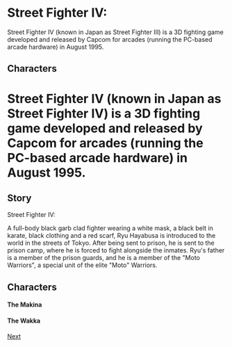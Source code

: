 # Street Fighter IV:  
     
   Street Fighter IV (known in Japan as  Street Fighter III) is a 3D fighting game developed and released by Capcom for arcades (running the PC-based arcade hardware) in August 1995.
  
  

## Characters

#    Street Fighter IV (known in Japan as  Street Fighter IV) is a 3D fighting game developed and released by Capcom for arcades (running the PC-based arcade hardware) in August 1995.            
   

## Story

Street Fighter IV:  

A full-body black garb clad fighter wearing a white mask, a black belt in karate, black clothing and a red scarf, Ryu Hayabusa is introduced to the world in the streets of Tokyo. After being sent to prison, he is sent to the prison camp, where he is forced to fight alongside the inmates. Ryu's father is a member of the prison guards, and he is a member of the "Moto Warriors", a special unit of the elite "Moto" Warriors.    
  

## Characters

#### The Makina

#### The                        Wakka

[Next](418.md)